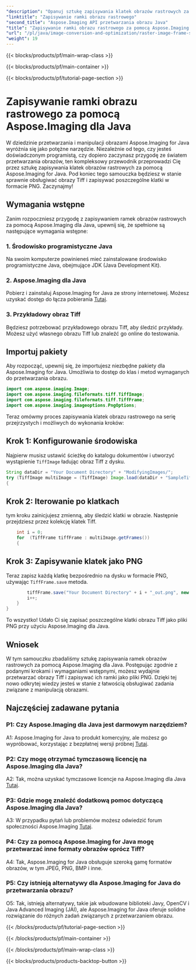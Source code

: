 ```yaml
---
"description": "Opanuj sztukę zapisywania klatek obrazów rastrowych za pomocą Aspose.Imaging dla Java. Naucz się efektywnie obsługiwać obrazy Tiff i zapisywać poszczególne klatki w formacie PNG."
"linktitle": "Zapisywanie ramki obrazu rastrowego"
"second_title": "Aspose.Imaging API przetwarzania obrazu Java"
"title": "Zapisywanie ramki obrazu rastrowego za pomocą Aspose.Imaging dla Java"
"url": "/pl/java/image-conversion-and-optimization/raster-image-frame-saving/"
"weight": 19
---
```


{{< blocks/products/pf/main-wrap-class >}}

{{< blocks/products/pf/main-container >}}

{{< blocks/products/pf/tutorial-page-section >}}

# Zapisywanie ramki obrazu rastrowego za pomocą Aspose.Imaging dla Java

W dziedzinie przetwarzania i manipulacji obrazami Aspose.Imaging for Java wyróżnia się jako potężne narzędzie. Niezależnie od tego, czy jesteś doświadczonym programistą, czy dopiero zaczynasz przygodę ze światem przetwarzania obrazów, ten kompleksowy przewodnik przeprowadzi Cię przez sztukę zapisywania klatek obrazów rastrowych za pomocą Aspose.Imaging for Java. Pod koniec tego samouczka będziesz w stanie sprawnie obsługiwać obrazy Tiff i zapisywać poszczególne klatki w formacie PNG. Zaczynajmy!

## Wymagania wstępne

Zanim rozpoczniesz przygodę z zapisywaniem ramek obrazów rastrowych za pomocą Aspose.Imaging dla Java, upewnij się, że spełnione są następujące wymagania wstępne:

### 1. Środowisko programistyczne Java
Na swoim komputerze powinieneś mieć zainstalowane środowisko programistyczne Java, obejmujące JDK (Java Development Kit).

### 2. Aspose.Imaging dla Java
Pobierz i zainstaluj Aspose.Imaging for Java ze strony internetowej. Możesz uzyskać dostęp do łącza pobierania [Tutaj](https://releases.aspose.com/imaging/java/).

### 3. Przykładowy obraz Tiff
Będziesz potrzebować przykładowego obrazu Tiff, aby śledzić przykłady. Możesz użyć własnego obrazu Tiff lub znaleźć go online do testowania.

## Importuj pakiety

Aby rozpocząć, upewnij się, że importujesz niezbędne pakiety dla Aspose.Imaging for Java. Umożliwia to dostęp do klas i metod wymaganych do przetwarzania obrazu.

```java
import com.aspose.imaging.Image;
import com.aspose.imaging.fileformats.tiff.TiffImage;
import com.aspose.imaging.fileformats.tiff.TiffFrame;
import com.aspose.imaging.imageoptions.PngOptions;
```

Teraz omówmy proces zapisywania klatek obrazu rastrowego na serię przejrzystych i możliwych do wykonania kroków:

## Krok 1: Konfigurowanie środowiska

Najpierw musisz ustawić ścieżkę do katalogu dokumentów i utworzyć wystąpienie `TiffImage` ładując obraz Tiff z dysku.

```java
String dataDir = "Your Document Directory" + "ModifyingImages/";
try (TiffImage multiImage = (TiffImage) Image.load(dataDir + "SampleTiff1.tiff"))
{
```

## Krok 2: Iterowanie po klatkach

tym kroku zainicjujesz zmienną, aby śledzić klatki w obrazie. Następnie przejdziesz przez kolekcję klatek Tiff.

```java
    int i = 0;
    for  (TiffFrame tiffFrame : multiImage.getFrames())
    {
```

## Krok 3: Zapisywanie klatek jako PNG

Teraz zapisz każdą klatkę bezpośrednio na dysku w formacie PNG, używając `TiffFrame.save` metoda.

```java
        tiffFrame.save("Your Document Directory" + i + "_out.png", new PngOptions());
        i++;
    }
}
```

To wszystko! Udało Ci się zapisać poszczególne klatki obrazu Tiff jako pliki PNG przy użyciu Aspose.Imaging dla Java.

## Wniosek

W tym samouczku zbadaliśmy sztukę zapisywania ramek obrazów rastrowych za pomocą Aspose.Imaging dla Java. Postępując zgodnie z podanymi krokami i wymaganiami wstępnymi, możesz wydajnie przetwarzać obrazy Tiff i zapisywać ich ramki jako pliki PNG. Dzięki tej nowo odkrytej wiedzy jesteś w stanie z łatwością obsługiwać zadania związane z manipulacją obrazami.

## Najczęściej zadawane pytania

### P1: Czy Aspose.Imaging dla Java jest darmowym narzędziem?

A1: Aspose.Imaging for Java to produkt komercyjny, ale możesz go wypróbować, korzystając z bezpłatnej wersji próbnej [Tutaj](https://releases.aspose.com/).

### P2: Czy mogę otrzymać tymczasową licencję na Aspose.Imaging dla Java?

A2: Tak, można uzyskać tymczasowe licencje na Aspose.Imaging dla Java [Tutaj](https://purchase.aspose.com/temporary-license/).

### P3: Gdzie mogę znaleźć dodatkową pomoc dotyczącą Aspose.Imaging dla Java?

A3: W przypadku pytań lub problemów możesz odwiedzić forum społeczności Aspose.Imaging [Tutaj](https://forum.aspose.com/).

### P4: Czy za pomocą Aspose.Imaging for Java mogę przetwarzać inne formaty obrazów oprócz Tiff?

A4: Tak, Aspose.Imaging for Java obsługuje szeroką gamę formatów obrazów, w tym JPEG, PNG, BMP i inne.

### P5: Czy istnieją alternatywy dla Aspose.Imaging for Java do przetwarzania obrazu?

O5: Tak, istnieją alternatywy, takie jak wbudowane biblioteki Javy, OpenCV i Java Advanced Imaging (JAI), ale Aspose.Imaging for Java oferuje solidne rozwiązanie do różnych zadań związanych z przetwarzaniem obrazu.

{{< /blocks/products/pf/tutorial-page-section >}}

{{< /blocks/products/pf/main-container >}}

{{< /blocks/products/pf/main-wrap-class >}}

{{< blocks/products/products-backtop-button >}}